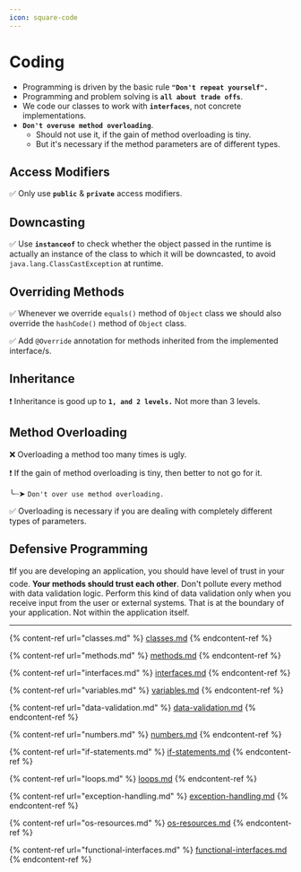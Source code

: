 ```yaml
---
icon: square-code
---
```


# Coding

* Programming is driven by the basic rule **`"Don't repeat yourself".`**
* Programming and problem solving is **`all about trade offs`**.
* We code our classes to work with **`interfaces`**, not concrete implementations.
* **`Don't overuse method overloading`**.&#x20;
  * Should not use it, if the gain of method overloading is tiny.
  * But it's necessary if the method parameters are of different types.



## Access Modifiers

✅  Only use **`public`** & **`private`** access modifiers.



## Downcasting

✅  Use **`instanceof`** to check whether the object passed in the runtime is actually an instance of the class to which it will be downcasted, to avoid `java.lang.ClassCastException` at runtime.



## Overriding Methods

✅  Whenever we override `equals()` method of `Object` class we should also override the `hashCode()` method of `Object` class.

✅ Add `@Override` annotation for methods inherited from the implemented interface/s.



## Inheritance

❗ Inheritance is good up to **`1, and 2 levels.`** Not more than 3 levels.





## Method Overloading

❌  Overloading a method too many times is ugly.&#x20;

❗ If the gain of method overloading is tiny, then better to not go for it.

╰┈➤  `Don't over use method overloading.`&#x20;

✅  Overloading is necessary if you are dealing with completely different types of parameters.





## Defensive Programming

❗If you are developing an application, you should have level of trust in your code. **Your methods should trust each other**. Don't pollute every method with data validation logic. Perform this kind of data validation only when you receive input from the user or external systems. That is at the boundary of your application. Not within the application itself.



***

{% content-ref url="classes.md" %}
[classes.md](classes.md)
{% endcontent-ref %}

{% content-ref url="methods.md" %}
[methods.md](methods.md)
{% endcontent-ref %}

{% content-ref url="interfaces.md" %}
[interfaces.md](interfaces.md)
{% endcontent-ref %}

{% content-ref url="variables.md" %}
[variables.md](variables.md)
{% endcontent-ref %}

{% content-ref url="data-validation.md" %}
[data-validation.md](data-validation.md)
{% endcontent-ref %}

{% content-ref url="numbers.md" %}
[numbers.md](numbers.md)
{% endcontent-ref %}

{% content-ref url="if-statements.md" %}
[if-statements.md](if-statements.md)
{% endcontent-ref %}

{% content-ref url="loops.md" %}
[loops.md](loops.md)
{% endcontent-ref %}

{% content-ref url="exception-handling.md" %}
[exception-handling.md](exception-handling.md)
{% endcontent-ref %}

{% content-ref url="os-resources.md" %}
[os-resources.md](os-resources.md)
{% endcontent-ref %}

{% content-ref url="functional-interfaces.md" %}
[functional-interfaces.md](functional-interfaces.md)
{% endcontent-ref %}





